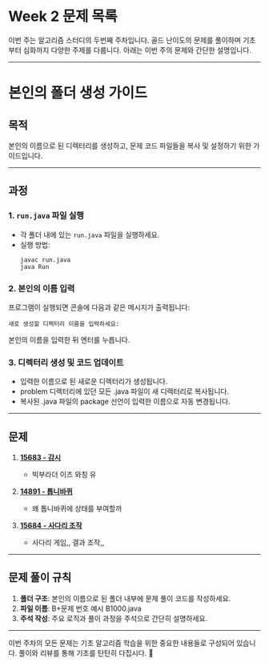 # Week 2 문제 목록

이번 주는 알고리즘 스터디의 두번째 주차입니다. 골드 난이도의 문제를 풀이하며 기초부터 심화까지 다양한 주제를 다룹니다. 아래는 이번 주의 문제와 간단한 설명입니다.

---

# 본인의 폴더 생성 가이드

## 목적
본인의 이름으로 된 디렉터리를 생성하고, 문제 코드 파일들을 복사 및 설정하기 위한 가이드입니다.

---

## 과정

### 1. `run.java` 파일 실행
- 각 폴더 내에 있는 `run.java` 파일을 실행하세요.
- 실행 방법:
  ```
  javac run.java
  java Run
  ```
### 2. 본인의 이름 입력
프로그램이 실행되면 콘솔에 다음과 같은 메시지가 출력됩니다:
```
새로 생성할 디렉터리 이름을 입력하세요:
```
본인의 이름을 입력한 뒤 엔터를 누릅니다.

### 3. 디렉터리 생성 및 코드 업데이트
- 입력한 이름으로 된 새로운 디렉터리가 생성됩니다.
- problem 디렉터리에 있던 모든 .java 파일이 새 디렉터리로 복사됩니다.
- 복사된 .java 파일의 package 선언이 입력한 이름으로 자동 변경됩니다.

---

## 문제

1. **[15683 - 감시](https://www.acmicpc.net/problem/15683)**  
   - 빅부라더 이즈 와칭 유

2. **[14891 - 톱니바퀴](https://www.acmicpc.net/problem/14891)**  
   - 왜 톱니바퀴에 상태를 부여할까

3. **[15684 - 사다리 조작](https://www.acmicpc.net/problem/15684)**  
    - 사다리 게임,, 결과 조작,,

---

## 문제 풀이 규칙

1. **폴더 구조**: 본인의 이름으로 된 폴더 내부에 문제 풀이 코드를 작성하세요.  
2. **파일 이름**: B+문제 번호 예시 B1000.java
3. **주석 작성**: 주요 로직과 풀이 과정을 주석으로 간단히 설명하세요.

---

이번 주차의 모든 문제는 기초 알고리즘 학습을 위한 중요한 내용들로 구성되어 있습니다. 풀이와 리뷰를 통해 기초를 탄탄히 다집시다. 💪
